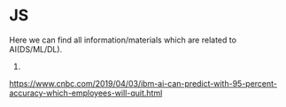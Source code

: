 # JS
Here we can find all information/materials which are related to AI(DS/ML/DL). 

1. 
https://www.cnbc.com/2019/04/03/ibm-ai-can-predict-with-95-percent-accuracy-which-employees-will-quit.html

